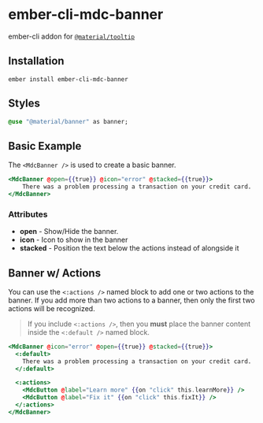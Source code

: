 ember-cli-mdc-banner
======================

ember-cli addon for [`@material/tooltip`](https://github.com/material-components/material-components-web/tree/master/packages/mdc-banner)

Installation
------------

    ember install ember-cli-mdc-banner

Styles
-------


```sass
@use "@material/banner" as banner;
```

Basic Example
---------------

The `<MdcBanner />` is used to create a basic banner.

```handlebars
<MdcBanner @open={{true}} @icon="error" @stacked={{true}}>
    There was a problem processing a transaction on your credit card.
</MdcBanner>
```

### Attributes

* **open** - Show/Hide the banner.
* **icon** - Icon to show in the banner
* **stacked** - Position the text below the actions instead of alongside it

Banner w/ Actions
-------------------

You can use the `<:actions />` named block to add one or two actions to the
banner. If you add more than two actions to a banner, then only the first two actions
will be recognized.

> If you include `<:actions />`, then you **must** place the banner content inside
> the `<:default />` named block.

```handlebars
<MdcBanner @icon="error" @open={{true}} @stacked={{true}}>
  <:default>
    There was a problem processing a transaction on your credit card.
  </:default>

  <:actions>
    <MdcButton @label="Learn more" {{on "click" this.learnMore}} />
    <MdcButton @label="Fix it" {{on "click" this.fixIt}} />
  </:actions>
</MdcBanner>
```
